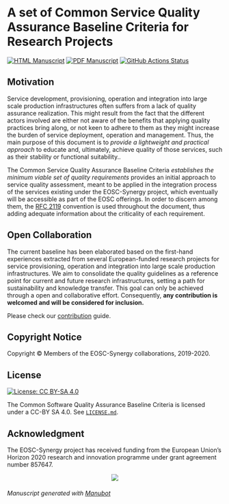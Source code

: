 # A set of Common Service Quality Assurance Baseline Criteria for Research Projects

[![HTML Manuscript](https://img.shields.io/badge/manuscript-HTML-blue.svg)](https://EOSC-synergy.github.io/service-qa-baseline/)
[![PDF Manuscript](https://img.shields.io/badge/manuscript-PDF-blue.svg)](https://EOSC-synergy.github.io/service-qa-baseline/manuscript.pdf)
[![GitHub Actions Status](https://github.com/EOSC-synergy/service-qa-baseline/workflows/Manubot/badge.svg)](https://github.com/EOSC-synergy/service-qa-baseline/actions)

## Motivation

Service development, provisioning, operation and integration into large
scale production infrastructures often suffers from a lack of
quality assurance realization. This might result from the fact that the
different actors involved are either not aware of the benefits that applying
quality practices bring along, or not keen to adhere to them as they might
increase the burden of service deployment, operation and management.
Thus, the main purpose of this
document is to _provide a lightweight and practical approach_ to educate and,
ultimately, achieve quality of those services, such as their stability or
functional suitability..

The Common Service Quality Assurance Baseline Criteria
_establishes the minimum viable set of quality requirements_ provides an initial
approach to service quality assessment, meant to be applied in the integration
process of the services existing under the EOSC-Synergy project, which eventually
will be accessible as part of the EOSC offerings. In
order to discern among them, the [RFC 2119](https://www.ietf.org/rfc/rfc2119.txt)
convention is used throughout the document, thus adding adequate information
about the criticality of each requirement.

## Open Collaboration

The current baseline has been elaborated based on the first-hand
experiences extracted from several European-funded research projects for
service provisioning, operation and integration into large scale production
infrastructures. We aim to consolidate the quality guidelines as a
reference point for current and future research infrastructures, setting a
path for sustainability and knowledge transfer. This goal can only be achieved
through a open and collaborative effort. Consequently, __any contribution
is welcomed and will be considered for inclusion.__

Please check our [contribution](CONTRIBUTING.md) guide.

## Copyright Notice

Copyright © Members of the EOSC-Synergy collaborations, 2019-2020.

## License

[![License: CC BY-SA 4.0](https://img.shields.io/badge/License-CC%20BY--SA%204.0-lightgrey.svg)](https://creativecommons.org/licenses/by-sa/4.0/)

The Common Software Quality Assurance Baseline Criteria is licensed under a
CC-BY SA 4.0. See [`LICENSE.md`](LICENSE.md).

## Acknowledgment

The EOSC-Synergy project has received funding from the European Union’s Horizon
2020 research and innovation programme under grant agreement number 857647.

<p align="center">
  <img src="https://encrypted-tbn0.gstatic.com/images?q=tbn:ANd9GcT1WF4g5KH3PnQE_Ve10QFRS-gZ0NpCQ7Qr-_km1RqnOCEF1fQt">
</p>


###### _Manuscript generated with [Manubot](https://greenelab.github.io/manubot-rootstock/)_
